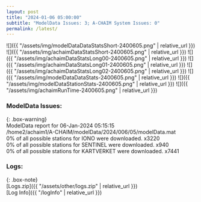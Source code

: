 ```yaml
---
layout: post
title: "2024-01-06 05:00:00"
subtitle: "ModelData Issues: 3; A-CHAIM System Issues: 0"
permalink: /latest/
---
```


![]({{ "/assets/img/modelDataDataStatsShort-2400605.png" | relative_url }})
![]({{ "/assets/img/achaimDataStatsShort-2400605.png" | relative_url }})
![]({{ "/assets/img/achaimDataStatsLong00-2400605.png" | relative_url }})
![]({{ "/assets/img/achaimDataStatsLong01-2400605.png" | relative_url }})
![]({{ "/assets/img/achaimDataStatsLong02-2400605.png" | relative_url }})
![]({{ "/assets/img/modelDataDataStats-2400605.png" | relative_url }})
![]({{ "/assets/img/modelDataStationStats-2400605.png" | relative_url }})
![]({{ "/assets/img/achaimRunTime-2400605.png" | relative_url }})


### ModelData Issues:  
  
{: .box-warning}  
 ModelData report for 06-Jan-2024 05:15:15   
 /home2/achaim1/A-CHAIM/modelData/2024/006/05/modelData.mat   
 0% of all possible stations for IONO were downloaded. x3220   
 0% of all possible stations for SENTINEL were downloaded. x940   
 0% of all possible stations for KARTVERKET were downloaded. x7441   
  


### Logs:  
  
{: .box-note}  
[Logs.zip]({{ "/assets/other/logs.zip" | relative_url }})  
[Log Info]({{ "/logInfo" | relative_url }})  
